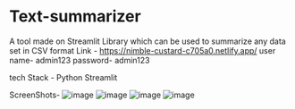 # Text-summarizer
 A tool made on Streamlit Library which can be used to summarize any data set in CSV format
 Link - https://nimble-custard-c705a0.netlify.app/
user name- admin123
password- admin123

tech Stack -
Python
Streamlit

ScreenShots-
  ![image](https://github.com/mukul-anand-bhatt/Data-summarizer/assets/154740554/604f56ba-1c74-4b66-ae6d-da0797a1ab6f)
  ![image](https://github.com/mukul-anand-bhatt/Data-summarizer/assets/154740554/4b540c5a-4d71-4a94-9c4c-fcb6a344a2ca)
  ![image](https://github.com/mukul-anand-bhatt/Data-summarizer/assets/154740554/ec3cf12c-c712-4a40-9057-f373599b6a00)
  ![image](https://github.com/mukul-anand-bhatt/Data-summarizer/assets/154740554/1e88e030-17ab-43ad-b7e4-e7d4b4fd2cd0)


